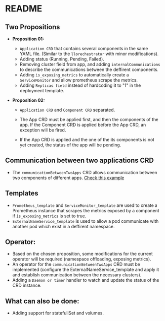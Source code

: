 

# README

## Two Propositions

- **Proposition 01:** 
    * `Application CRD` that contains several components in the same YAML file. (Similar to the `llorechestrator` with minor modifications).
    * Adding status (Running, Pending, Failed).
    * Removing cluster field from app, and adding `internalCommunications` to describe the communications between the deffirent components. 
    * Adding `is_exposing_metrics` to automatically create a `ServiceMonitor` and allow prometheus scrape the metrics.
    * Adding `Replicas field` instead of hardcoding it to "1" in the deployment template.
 
- **Proposition 02:**
    * `Application CRD` and `Component CRD` separated.
    - The App CRD must be applied     first, and then the components of the app. If the Component CRD is applied before the App CRD, an exception will be fired.

    - If the App CRD is applied and the one of the its components is not yet created, the status of the app will be pending.

## Communication between two applications CRD
- The `communicationBetweenTwoApps` CRD allows communication between two components of different apps. [Check this example](https://github.com/skandarchahbouni/manifests/blob/main/communications_between_two_applications.pdf)

## Templates

- `Prometheus_template` and `ServiceMonitor_template` are used to create a Prometheus instance that scrapes the metrics exposed by a component if `is_exposing_metrics` is set to true.
- `ExternalNameService_template` is used to allow a pod communicate with another pod which exist in a deffirent namespace. 

## Operator: 
* Based on the chosen proposition, some modifications for the current operator will be required (namespace offloading, exposing metrics).
* An operator for the `communicationBetweenTwoApps` CRD must be implemented  (configure the ExternalNameService_template and apply it and establish communication between the necessary clusters).
* Adding a `Daemon or timer` handler to watch and update the status of the CRD instance.


## What can also be done: 
* Adding support for statefullSet and volumes. 

